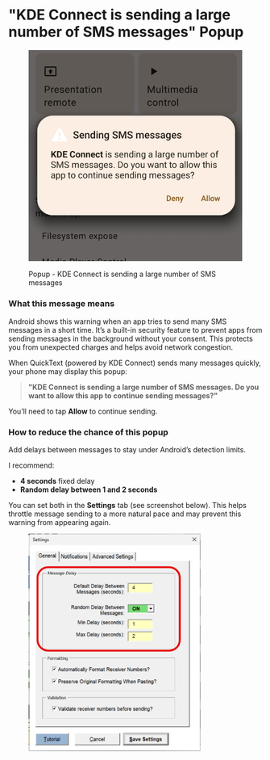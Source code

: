 # "KDE Connect is sending a large number of SMS messages" Popup

<div align="left"><figure><img src="../.gitbook/assets/image (2) (1) (1).png" alt="" width="456"><figcaption><p>Popup - KDE Connect is sending a large number of SMS messages</p></figcaption></figure></div>

### **What this message means**

Android shows this warning when an app tries to send many SMS messages in a short time. It’s a built-in security feature to prevent apps from sending messages in the background without your consent. This protects you from unexpected charges and helps avoid network congestion.

When QuickText (powered by KDE Connect) sends many messages quickly, your phone may display this popup:

> **"KDE Connect is sending a large number of SMS messages. Do you want to allow this app to continue sending messages?"**

You’ll need to tap **Allow** to continue sending.

### **How to reduce the chance of this popup**

Add delays between messages to stay under Android’s detection limits.

I recommend:

* **4 seconds** fixed delay
* **Random delay between 1 and 2 seconds**

You can set both in the **Settings** tab (see screenshot below). This helps throttle message sending to a more natural pace and may prevent this warning from appearing again.

<div align="left"><figure><img src="../.gitbook/assets/image (1) (1) (1) (1) (1) (1).png" alt="" width="341"><figcaption></figcaption></figure></div>

